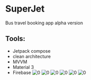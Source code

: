 # SuperJet
Bus travel booking app alpha version

## Tools:
- Jetpack compose
- clean architecture
- MVVM
- Material 3
- Firebase
![0](https://github.com/CsAhmed2020/SuperJet/blob/master/screens/Collage_20221212_183622.jpg)
![0](https://github.com/CsAhmed2020/SuperJet/blob/master/screens/Screenshot_20221212_183427_com.example.superjet.jpg)
![0](https://github.com/CsAhmed2020/SuperJet/blob/master/screens/Screenshot_20221212_183517_com.example.superjet.jpg)
![0](https://github.com/CsAhmed2020/SuperJet/blob/master/screens/Screenshot_20221212_183517_com.example.superjet.jpg)
![0](https://github.com/CsAhmed2020/SuperJet/blob/master/screens/Screenshot_20221212_183537_com.example.superjet.jpg)
![0](https://github.com/CsAhmed2020/SuperJet/blob/master/screens/Screenshot_20221212_183433_com.example.superjet.jpg)
